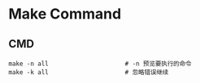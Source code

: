 Make Command
============

CMD
---

``` shell
make -n all                     # -n 预览要执行的命令
make -k all                     # 忽略错误继续
```
